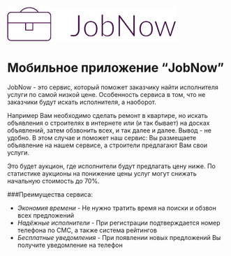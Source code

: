 <img src="https://github.com/PulshaAndrei/JobNow/blob/master/logo.png" height="80">

# Мобильное приложение “JobNow”

JobNow - это сервис, который поможет заказчику найти исполнителя услуги по самой низкой цене. Особенность сервиса в том, что не заказчики будут искать исполнителя, а наоборот. 

Например Вам необходимо сделать ремонт в квартире, но искать объявления о строителях в интернете или (и так бывает) на досках объявлений, затем обзвонить всех, и так далее и далее. Вывод - не удобно. В этом случае и поможет наш сервис: Вы размещаете объявление на нашем сервисе, а строители предлагают Вам свои услуги.

Это будет аукцион, где исполнители будут предлагать цену ниже. По статистике аукционы на понижение цены услуг могут снижать начальную стоимость до 70%.

###Преимущества сервиса:
* _Экономия времени_ - Не нужно тратить время на поиски и обзвон всех предложений
* _Надёжные исполнители_ - При регистрации подтверждается номер телефона по СМС, а также система рейтингов
* _Бесплатные уведомления_ - При появлении новых предложений Вы получите уведомление на телефон
